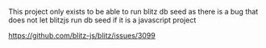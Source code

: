 This project only exists to be able to run blitz db seed
as there is a bug that does not let blitzjs run db seed
if it is a javascript project

https://github.com/blitz-js/blitz/issues/3099

